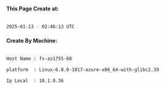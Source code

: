 
   
#### This Page Create at:

```bash

2025-01-13 - 02:46:13 UTC

```

#### Create By Machine:

```bash

Host Name : fv-az1755-68

platform  : Linux-6.8.0-1017-azure-x86_64-with-glibc2.39

Ip Local  : 10.1.0.36

```

